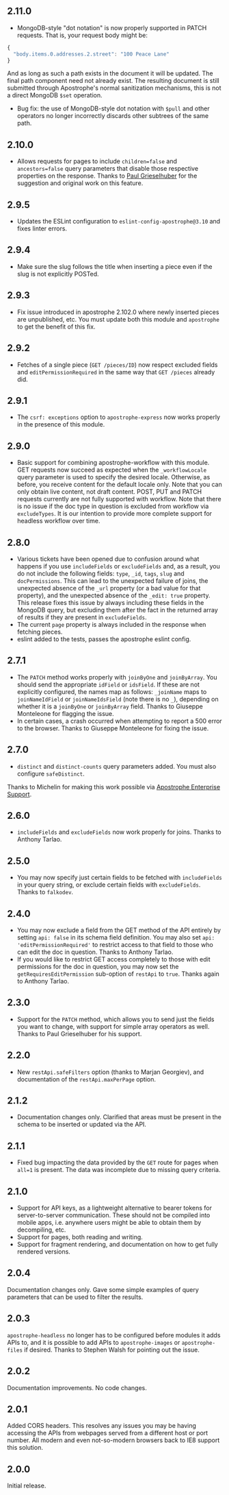 ## 2.11.0

* MongoDB-style "dot notation" is now properly supported in PATCH requests. That is, your request body might be:

```javascript
{
  "body.items.0.addresses.2.street": "100 Peace Lane"
}
```

And as long as such a path exists in the document it will be updated.
The final path component need not already exist. The resulting document
is still submitted through Apostrophe's normal sanitization mechanisms,
this is not a direct MongoDB `$set` operation.

* Bug fix: the use of MongoDB-style dot notation with `$pull` and other
operators no longer incorrectly discards other subtrees of the same path.

## 2.10.0

* Allows requests for pages to include `children=false` and `ancestors=false` query parameters that disable those respective properties on the response. Thanks to [Paul Grieselhuber](https://github.com/paulisloud) for the suggestion and original work on this feature.

## 2.9.5

* Updates the ESLint configuration to `eslint-config-apostrophe@3.10` and fixes linter errors.

## 2.9.4

* Make sure the slug follows the title when inserting a piece even if the slug is not explicitly POSTed.

## 2.9.3

* Fix issue introduced in apostrophe 2.102.0 where newly inserted pieces are unpublished, etc. You must update both this module and `apostrophe` to get the benefit of this fix.

## 2.9.2

* Fetches of a single piece (`GET /pieces/ID`) now respect excluded fields and `editPermissionRequired` in the same way that `GET /pieces` already did.

## 2.9.1

* The `csrf: exceptions` option to `apostrophe-express` now works properly in the presence of this module.

## 2.9.0

* Basic support for combining apostrophe-workflow with this module. GET requests now succeed as expected when the `_workflowLocale` query parameter is used to specify the desired locale. Otherwise, as before, you receive content for the default locale only. Note that you can only obtain live content, not draft content. POST, PUT and PATCH requests currently are not fully supported with workflow. Note that there is no issue if the doc type in question is excluded from workflow via `excludeTypes`. It is our intention to provide more complete support for headless workflow over time.

## 2.8.0

* Various tickets have been opened due to confusion around what happens if you use `includeFields` or `excludeFields` and, as a result, you do not include the following fields: `type`, `_id`, `tags`, `slug` and `docPermissions`. This can lead to the unexpected failure of joins, the unexpected absence of the `_url` property (or a bad value for that property), and the unexpected absence of the `_edit: true` property. This release fixes this issue by always including these fields in the MongoDB query, but excluding them after the fact in the returned array of results if they are present in `excludeFields`.
* The current `page` property is always included in the response when fetching pieces.
* eslint added to the tests, passes the apostrophe eslint config.

## 2.7.1

* The `PATCH` method works properly with `joinByOne` and `joinByArray`. You should send the appropriate `idField` or `idsField`. If these are not explicitly configured, the names map as follows: `_joinName` maps to `joinNameIdField` or `joinNameIdsField` (note there is no `_`), depending on whether it is a `joinByOne` or `joinByArray` field. Thanks to Giuseppe Monteleone for flagging the issue.
* In certain cases, a crash occurred when attempting to report a 500 error to the browser. Thanks to Giuseppe Monteleone for fixing the issue.

## 2.7.0

* `distinct` and `distinct-counts` query parameters added. You must also configure `safeDistinct`.

Thanks to Michelin for making this work possible via [Apostrophe Enterprise Support](https://apostrophecms.org/support/enterprise-support).

## 2.6.0

* `includeFields` and `excludeFields` now work properly for joins. Thanks to Anthony Tarlao.

## 2.5.0

* You may now specify just certain fields to be fetched with `includeFields` in your query string, or exclude certain fields with `excludeFields`. Thanks to `falkodev`.

## 2.4.0

* You may now exclude a field from the GET method of the API entirely by setting `api: false` in its schema field definition. You may also set `api: 'editPermissionRequired'` to restrict access to that field to those who can edit the doc in question. Thanks to Anthony Tarlao.
* If you would like to restrict GET access completely to those with edit permissions for the doc in question, you may now set the `getRequiresEditPermission` sub-option of `restApi` to `true`. Thanks again to Anthony Tarlao.

## 2.3.0

* Support for the `PATCH` method, which allows you to send just the fields you want to change, with support for simple array operators as well. Thanks to Paul Grieselhuber for his support.

## 2.2.0

* New `restApi.safeFilters` option (thanks to Marjan Georgiev), and documentation of the `restApi.maxPerPage` option.

## 2.1.2

* Documentation changes only. Clarified that areas must be present in the schema to be inserted or updated via the API.

## 2.1.1

* Fixed bug impacting the data provided by the `GET` route for pages when `all=1` is present. The data was incomplete due to missing query criteria.

## 2.1.0

* Support for API keys, as a lightweight alternative to bearer tokens for server-to-server communication. These should not be compiled into mobile apps, i.e. anywhere users might be able to obtain them by decompiling, etc.
* Support for pages, both reading and writing.
* Support for fragment rendering, and documentation on how to get fully rendered versions.

## 2.0.4

Documentation changes only. Gave some simple examples of query parameters that can be used to filter the results.

## 2.0.3

`apostrophe-headless` no longer has to be configured before modules it adds APIs to, and it is possible to add APIs to `apostrophe-images` or `apostrophe-files` if desired. Thanks to Stephen Walsh for pointing out the issue.

## 2.0.2

Documentation improvements. No code changes.

## 2.0.1

Added CORS headers. This resolves any issues you may be having accessing the APIs from webpages served from a different host or port number. All modern and even not-so-modern browsers back to IE8 support this solution.

## 2.0.0

Initial release.

